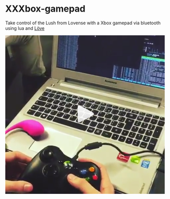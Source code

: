 # XXXbox-gamepad

Take control of the Lush from Lovense with a Xbox gamepad via bluetooth using lua and [Löve](https://love2d.org/)

[![alt text](https://raw.githubusercontent.com/spectrenoir06/XXXbox-gamepad/master/image.png)](https://www.instagram.com/p/BUb_o81gr4J/)
